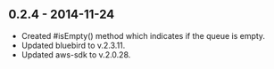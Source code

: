 ## 0.2.4 - 2014-11-24

* Created #isEmpty() method which indicates if the queue is empty.
* Updated bluebird to v.2.3.11.
* Updated aws-sdk to v.2.0.28.
